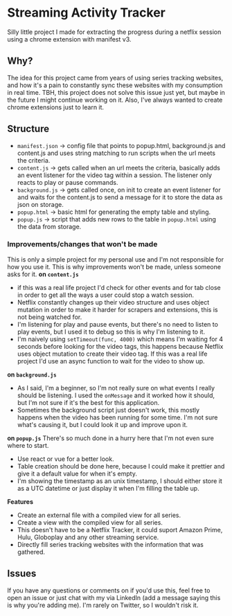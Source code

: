 # Streaming Activity Tracker

Silly little project I made for extracting the progress during a netflix session using a chrome extension with manifest v3.

## Why?
The idea for this project came from years of using series tracking websites, and how it's a pain to constantly sync these websites with my consumption in real time. TBH, this project does not solve this issue just yet, but maybe in the future I might continue working on it. Also, I've always wanted to create chrome extensions just to learn it.

## Structure
- `manifest.json` -> config file that points to popup.html, background.js and content.js and uses string matching to run scripts when the url meets the criteria.
- `content.js` -> gets called when an url meets the criteria, basically adds an event listener for the video tag within a session. The listener only reacts to play or pause commands.
- `background.js` -> gets called once, on init to create an event listener for and waits for the content.js to send a message for it to store the data as json on storage.
- `popup.html` -> basic html for generating the empty table and styling.
- `popup.js` -> script that adds new rows to the table in `popup.html` using the data from storage.

### Improvements/changes that won't be made
This is only a simple project for my personal use and I'm not responsible for how you use it. This is why improvements won't be made, unless someone asks for it.
<b>on `content.js`</b>
- if this was a real life project I'd check for other events and for tab close in order to get all the ways a user could stop a watch session.
- Netflix constantly changes up their video structure and uses object mutation in order to make it harder for scrapers and extensions, this is not being watched for.
- I'm listening for play and pause events, but there's no need to listen to play events, but I used it to debug so this is why I'm listening to it.
- I'm naively using `setTimeout(func, 4000)` which means I'm waiting for 4 seconds before looking for the video tags, this happens because Netflix uses object mutation to create their video tag. If this was a real life project I'd use an async function to wait for the video to show up.

<b>on `background.js`</b>
- As I said, I'm a beginner, so I'm not really sure on what events I really should be listening. I used the `onMessage` and it worked how it should, but I'm not sure if it's the best for this application.
- Sometimes the background script just doesn't work, this mostly happens when the video has been running for some time. I'm not sure what's causing it, but I could look it up and improve upon it.

<b>on `popup.js`</b>
There's so much done in a hurry here that I'm not even sure where to start.
- Use react or vue for a better look.
- Table creation should be done here, because I could make it prettier and give it a default value for when it's empty.
- I'm showing the timestamp as an unix timestamp, I should either store it as a UTC datetime or just display it when I'm filling the table up.

<b>Features</b>
- Create an external file with a compiled view for all series.
- Create a view with the compiled view for all series.
- This doesn't have to be a Netflix Tracker, it could suport Amazon Prime, Hulu, Globoplay and any other streaming service.
- Directly fill series tracking websites with the information that was gathered.

## Issues
If you have any questions or comments on if you'd use this, feel free to open an issue or just chat with my via LinkedIn (add a message saying this is why you're adding me). I'm rarely on Twitter, so I wouldn't risk it.
